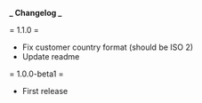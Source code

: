 **_ Changelog _**

= 1.1.0 =

- Fix customer country format (should be ISO 2)
- Update readme

= 1.0.0-beta1 =

- First release
